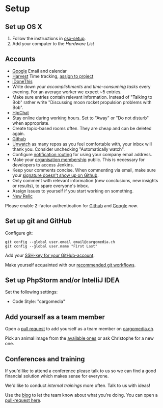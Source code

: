 Setup
=====

Set up OS X
-----------
1. Follow the instructions in [osx-setup](https://github.com/cargomedia/osx-setup).
2. Add your computer to the *Hardware List*

Accounts
--------
- [Google](https://www.google.com/a/cpanel/cargomedia.ch/Organization) Email and calendar
- [Harvest](https://cargomedia.harvestapp.com/people) Time tracking, [assign to project](https://cargomedia.harvestapp.com/projects)
- [iDoneThis](https://idonethis.com/cal/dev-6/members/)
 - Write down your *accomplishments* and *time-consuming tasks* every evening. For an average worker we expect ~5 entries.
 - Make sure entries contain relevant information. Instead of "Talking to Bob" rather write "Discussing moon rocket propulsion problems with Bob".
- [HipChat](https://cargomedia.hipchat.com/admin/users)
 - Stay online during working hours. Set to "Away" or "Do not disturb" when appropriate.
 - Create topic-based rooms often. They are cheap and can be deleted again.
- [Github](https://github.com/organizations/cargomedia/teams)
 - [Unwatch](https://github.com/watching) as many repos as you feel comfortable with, your inbox will thank you. Consider unchecking "Automatically watch".
 - Configure [notification routing](https://github.com/settings/notifications) for using your company email address.
 - Make your [organisation membership](https://github.com/orgs/cargomedia/members) public. This is necessary for developers to access Jenkins.
 - Keep your comments concise. When commenting via email, make sure your [signature doesn't show up on Github](https://github.com/github/email_reply_parser#weird-signatures).
 - Only comment with relevant information (new conclusions, new insights or results), to spare everyone's inbox.
 - Assign issues to yourself if you start working on something.
- [New Relic](https://rpm.newrelic.com/accounts/350429)

Please enable 2-factor authentication for [Github](https://github.com/settings/two_factor_authentication/configure) and [Google](https://www.google.com/settings/security) *now*.

Set up git and GitHub
---------------------
Configure git:
```
git config --global user.email email@cargomedia.ch
git config --global user.name "First Last"
```

Add your [SSH-key for your GitHub-account](https://github.com/settings/ssh).

Make yourself acquainted with our [recommended git workflows](/workflow).

Set up PhpStorm and/or IntelliJ IDEA
------------------------------------
Set the following settings:
- Code Style: "cargomedia"

Add yourself as a team member
-----------------------------
Open a [pull request](https://github.com/cargomedia/cargomedia.github.io) to add yourself as a team member on [cargomedia.ch](http://www.cargomedia.ch/).

Pick an animal image from the [available ones](https://drive.google.com/a/cargomedia.ch/#folders/0B8-0u-pwGKs-aHdaSHBGcm4xcm8) or ask Christophe for a new one.

Conferences and training
------------------------
If you'd like to attend a conference please talk to us so we can find a good financial solution which makes sense for everyone.

We'd like to conduct *internal trainings* more often. Talk to us with ideas!

Use the [blog](http://www.cargomedia.ch/blog/) to let the team know about what you're doing. You can open a [pull-request here](https://github.com/cargomedia/cargomedia.github.io).
